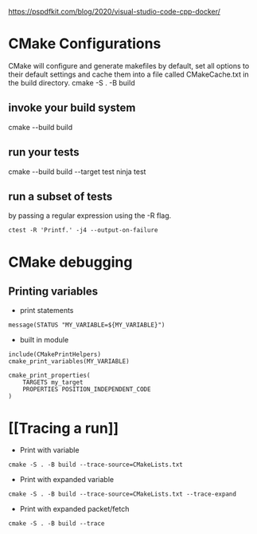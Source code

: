 
https://pspdfkit.com/blog/2020/visual-studio-code-cpp-docker/

# CMake Configurations
CMake will configure and generate makefiles by default, set all options to their default settings and cache them into a file called CMakeCache.txt in the build directory.
cmake -S . -B build

## invoke your build system
cmake --build build

## run your tests
cmake --build build --target test
ninja test

## run a subset of tests
by passing a regular expression using the -R flag.
```
ctest -R 'Printf.' -j4 --output-on-failure
```

# CMake debugging
## Printing variables
- print statements
```
message(STATUS "MY_VARIABLE=${MY_VARIABLE}")
```
- built in module
```
include(CMakePrintHelpers)
cmake_print_variables(MY_VARIABLE)
```
```
cmake_print_properties(
    TARGETS my_target
    PROPERTIES POSITION_INDEPENDENT_CODE
)
```

# [[Tracing a run]]
- Print with variable
```
cmake -S . -B build --trace-source=CMakeLists.txt
```
- Print with expanded variable
```
cmake -S . -B build --trace-source=CMakeLists.txt --trace-expand
```
- Print with expanded packet/fetch
```
cmake -S . -B build --trace
```